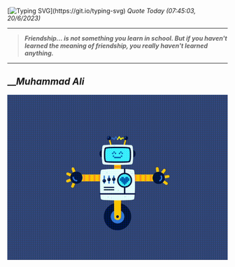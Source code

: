 [![Typing SVG](https://readme-typing-svg.herokuapp.com?font=Press+Start+2P&color=C2F784&size=35&width=900&height=100&lines=Hello+World%2C+I'm+Hung+!)](https://git.io/typing-svg) 
_Quote Today (07:45:03, 20/6/2023)_
___
>**_Friendship... is not something you learn in school. But if you haven't learned the meaning of friendship, you really haven't learned anything._**
___

## __**_Muhammad Ali_**

![RobotDance](src/assets/images/robot-dancing-dribble.gif?style=center)
